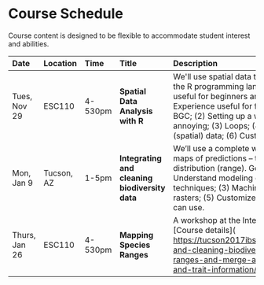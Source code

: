 # Course Schedule

Course content is designed to be flexible to accommodate student interest and abilities. 


| Date    | Location    | Time    |  Title     | Description |  
|:--|:----|:----|:----|:----------------------------------------|
| Tues, Nov 29   | ESC110 | 4-530pm |  **Spatial Data Analysis with R** | We'll use spatial data to introduce fundamental concepts for the R programming language and teach best coding practices useful for beginners and experienced alike. Goals include: (1) Experience useful for future, more specific workshops with BGC; (2) Setting up a workflow to make sure coding isn't annoying; (3) Loops; (4) Writing functions; (5) Using raster (spatial) data; (6) Customizable pretty plots.|   
| Mon, Jan 9 | Tucson, AZ | 1-5pm |  **Integrating and cleaning biodiversity data** | We’ll use a complete workflow – from data download to pretty maps of predictions – to model a species geographic distribution (range). Goals include learning how to use:(1) Understand modeling decisions; (2) Statistical regression techniques; (3) Machine learning techniques; (4) Manipulate rasters; (5) Customize plots; (6) Write a workflow that others can use.| 
| Thurs, Jan 26 | ESC110 | 4-530pm |  **Mapping Species Ranges** | A workshop at the International Biogeography Society meeting. [Course details]( https://tucson2017ibs.wordpress.com/workshops/integrating-and-cleaning-biodiversity-data-workflows-to-model-ranges-and-merge-associated-ecological-phylogenetic-and-trait-information/|)


